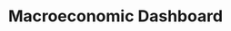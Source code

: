 ﻿---
indicator: 17.13.1
indicator_variable: null
graph: null
graph_type_description: null
graph_status_notes: unk
variable_description: null
variable_notes: null
un_designated_tier: '3'
un_custodial_agency: World  Bank
title: Macroeconomic  Dashboard
permalink: /17-13-1/
sdg_goal: 17
layout: indicator
target_id: '17.13'
has_metadata: false
goal_meta_link: 'http://unstats.un.org/sdgs/files/metadata-compilation/Metadata-Goal-17.pdf'
goal_meta_link_page: 25
indicator_name: Macroeconomic  Dashboard
target: >-
  Enhance  global  macroeconomic  stability,  including  through  policy  coordination  and  policy  coherence.
source_title: null
source_notes: null
published: true  
---